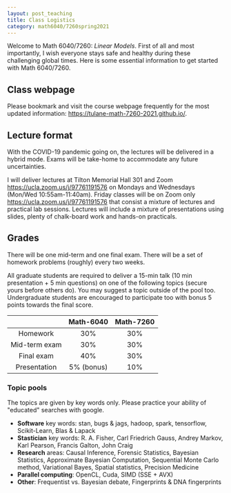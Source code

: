 ```yaml
---
layout: post_teaching
title: Class Logistics
category: math6040/7260spring2021
---
```


Welcome to Math 6040/7260: *Linear Models*. First of all and most importantly, I wish everyone stays safe and healthy during these challenging global times. Here is some essential information to get started with Math 6040/7260.

## Class webpage

Please bookmark and visit the course webpage frequently for the most updated information:
<https://tulane-math-7260-2021.github.io/>.

## Lecture format

With the COVID-19 pandemic going on, the lectures will be delivered in a hybrid mode.  Exams will be take-home to accommodate any future uncertainties.

I will deliver lectures at Tilton Memorial Hall 301 and Zoom <https://ucla.zoom.us/j/97761191576> on Mondays and Wednesdays (Mon/Wed 10:55am-11:40am).  Friday classes will be on Zoom only <https://ucla.zoom.us/j/97761191576> that consist a mixture of lectures and practical lab sessions.  Lectures will include a mixture of presentations using slides, plenty of chalk-board work and hands-on practicals.

## Grades

There will be one mid-term and one final exam.  There will be a set of homework problems (roughly) every two weeks.

All graduate students are required to deliver a 15-min talk (10 min presentation + 5 min questions) on one of the following topics (secure yours before others do).  You may suggest a topic outside of the pool too.  Undergraduate students are encouraged to participate too with bonus 5 points towards the final score.

|      | Math-6040 | Math-7260|
|:----:|:---------:|:--------:|
|Homework| 30% | 30%|
|Mid-term exam| 30%| 30% |
|Final exam| 40% | 30% |
|Presentation| 5% (bonus) | 10% |

### Topic pools

The topics are given by key words only.  Please practice your ability of "educated" searches with google.

- **Software** key words: stan, bugs & jags, hadoop, spark, tensorflow, Scikit-Learn, Blas & Lapack
- **Stastician** key words: R. A. Fisher, Carl Friedrich Gauss, Andrey Markov, Karl Pearson, Francis Galton, John Craig
- **Research** areas: Causal Inference, Forensic Statistics, Bayesian Statistics, Approximate Bayesian Computation, Sequential Monte Carlo method, Variational Bayes, Spatial statistics, Precision Medicine
- **Parallel computing**: OpenCL, Cuda, SIMD (SSE + AVX)
- **Other**: Frequentist vs. Bayesian debate, Fingerprints & DNA fingerprints